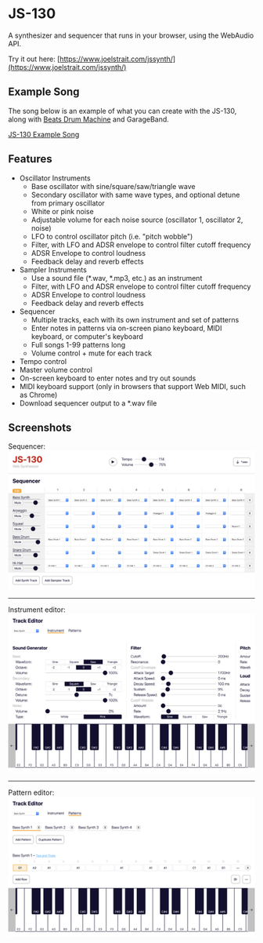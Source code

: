 # JS-130

A synthesizer and sequencer that runs in your browser, using the WebAudio API.

Try it out here: [https://www.joelstrait.com/jssynth/](https://www.joelstrait.com/jssynth/)

## Example Song

The song below is an example of what you can create with the JS-130, along with [Beats Drum Machine](https://beatsdrummachine.com) and GarageBand.

[JS-130 Example Song](https://www.joelstrait.com/jssynth/js-130-demo.m4a)

## Features

* Oscillator Instruments
  * Base oscillator with sine/square/saw/triangle wave
  * Secondary oscillator with same wave types, and optional detune from primary oscillator
  * White or pink noise
  * Adjustable volume for each noise source (oscillator 1, oscillator 2, noise)
  * LFO to control oscillator pitch (i.e. "pitch wobble")
  * Filter, with LFO and ADSR envelope to control filter cutoff frequency
  * ADSR Envelope to control loudness
  * Feedback delay and reverb effects
* Sampler Instruments
  * Use a sound file (*.wav, *.mp3, etc.) as an instrument
  * Filter, with LFO and ADSR envelope to control filter cutoff frequency
  * ADSR Envelope to control loudness
  * Feedback delay and reverb effects
* Sequencer
  * Multiple tracks, each with its own instrument and set of patterns
  * Enter notes in patterns via on-screen piano keyboard, MIDI keyboard, or computer's keyboard
  * Full songs 1-99 patterns long
  * Volume control + mute for each track
* Tempo control
* Master volume control
* On-screen keyboard to enter notes and try out sounds
* MIDI keyboard support (only in browsers that support Web MIDI, such as Chrome)
* Download sequencer output to a *.wav file

## Screenshots

Sequencer:
![JS-130 Sequencer](js-130-sequencer.png)

---

Instrument editor:
![JS-130 Instrument Editor](js-130-instrument-editor.png)

---

Pattern editor:
![JS-130 Pattern Editor](js-130-pattern-editor.png)
